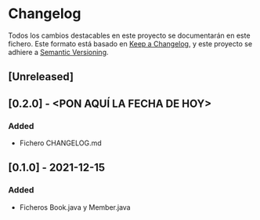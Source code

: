 
# Changelog
Todos los cambios destacables en este proyecto se documentarán en este fichero.
Este formato está basado en [Keep a Changelog](https://keepachangelog.com/en/1.0.0/), y este proyecto se adhiere a [Semantic Versioning](https://semver.org/spec/v2.0.0.html).

## [Unreleased]

## [0.2.0] - <PON AQUÍ LA FECHA DE HOY>
### Added
- Fichero CHANGELOG.md

## [0.1.0] - 2021-12-15
### Added
- Ficheros Book.java y Member.java
